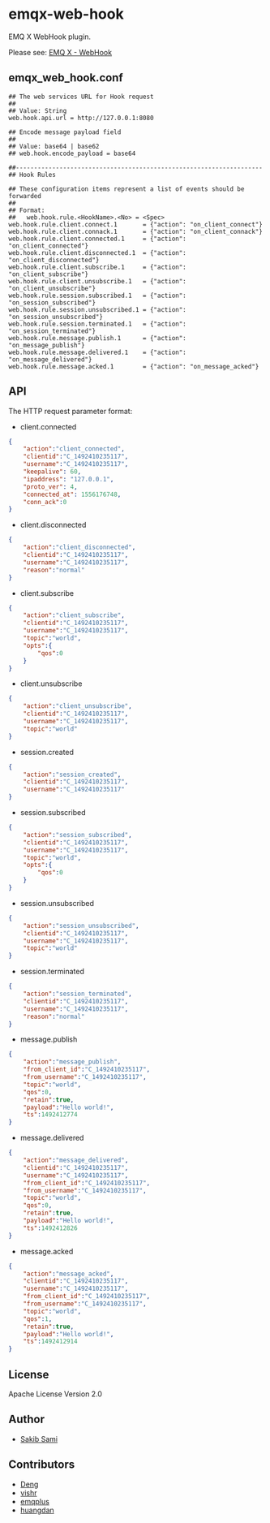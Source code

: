 
# emqx-web-hook

EMQ X WebHook plugin.

Please see: [EMQ X - WebHook](https://docs.emqx.io/broker/latest/en/advanced/webhook.html)

## emqx_web_hook.conf

```properties
## The web services URL for Hook request
##
## Value: String
web.hook.api.url = http://127.0.0.1:8080

## Encode message payload field
##
## Value: base64 | base62
## web.hook.encode_payload = base64

##--------------------------------------------------------------------
## Hook Rules

## These configuration items represent a list of events should be forwarded
##
## Format:
##   web.hook.rule.<HookName>.<No> = <Spec>
web.hook.rule.client.connect.1       = {"action": "on_client_connect"}
web.hook.rule.client.connack.1       = {"action": "on_client_connack"}
web.hook.rule.client.connected.1     = {"action": "on_client_connected"}
web.hook.rule.client.disconnected.1  = {"action": "on_client_disconnected"}
web.hook.rule.client.subscribe.1     = {"action": "on_client_subscribe"}
web.hook.rule.client.unsubscribe.1   = {"action": "on_client_unsubscribe"}
web.hook.rule.session.subscribed.1   = {"action": "on_session_subscribed"}
web.hook.rule.session.unsubscribed.1 = {"action": "on_session_unsubscribed"}
web.hook.rule.session.terminated.1   = {"action": "on_session_terminated"}
web.hook.rule.message.publish.1      = {"action": "on_message_publish"}
web.hook.rule.message.delivered.1    = {"action": "on_message_delivered"}
web.hook.rule.message.acked.1        = {"action": "on_message_acked"}
```

## API

The HTTP request parameter format:

* client.connected
```json
{
    "action":"client_connected",
    "clientid":"C_1492410235117",
    "username":"C_1492410235117",
    "keepalive": 60,
    "ipaddress": "127.0.0.1",
    "proto_ver": 4,
    "connected_at": 1556176748,
    "conn_ack":0
}
```

* client.disconnected
```json
{
    "action":"client_disconnected",
    "clientid":"C_1492410235117",
    "username":"C_1492410235117",
    "reason":"normal"
}
```

* client.subscribe
```json
{
    "action":"client_subscribe",
    "clientid":"C_1492410235117",
    "username":"C_1492410235117",
    "topic":"world",
    "opts":{
        "qos":0
    }
}
```

* client.unsubscribe
```json
{
    "action":"client_unsubscribe",
    "clientid":"C_1492410235117",
    "username":"C_1492410235117",
    "topic":"world"
}
```

* session.created
```json
{
    "action":"session_created",
    "clientid":"C_1492410235117",
    "username":"C_1492410235117"
}
```

* session.subscribed
```json
{
    "action":"session_subscribed",
    "clientid":"C_1492410235117",
    "username":"C_1492410235117",
    "topic":"world",
    "opts":{
        "qos":0
    }
}
```

* session.unsubscribed
```json
{
    "action":"session_unsubscribed",
    "clientid":"C_1492410235117",
    "username":"C_1492410235117",
    "topic":"world"
}
```

* session.terminated
```json
{
    "action":"session_terminated",
    "clientid":"C_1492410235117",
    "username":"C_1492410235117",
    "reason":"normal"
}
```

* message.publish
```json
{
    "action":"message_publish",
    "from_client_id":"C_1492410235117",
    "from_username":"C_1492410235117",
    "topic":"world",
    "qos":0,
    "retain":true,
    "payload":"Hello world!",
    "ts":1492412774
}
```

* message.delivered
```json
{
    "action":"message_delivered",
    "clientid":"C_1492410235117",
    "username":"C_1492410235117",
    "from_client_id":"C_1492410235117",
    "from_username":"C_1492410235117",
    "topic":"world",
    "qos":0,
    "retain":true,
    "payload":"Hello world!",
    "ts":1492412826
}
```

* message.acked
```json
{
    "action":"message_acked",
    "clientid":"C_1492410235117",
    "username":"C_1492410235117",
    "from_client_id":"C_1492410235117",
    "from_username":"C_1492410235117",
    "topic":"world",
    "qos":1,
    "retain":true,
    "payload":"Hello world!",
    "ts":1492412914
}
```

## License

Apache License Version 2.0

## Author

* [Sakib Sami](https://github.com/s4kibs4mi)

## Contributors

* [Deng](https://github.com/turtleDeng)
* [vishr](https://github.com/vishr)
* [emqplus](https://github.com/emqplus)
* [huangdan](https://github.com/huangdan)
